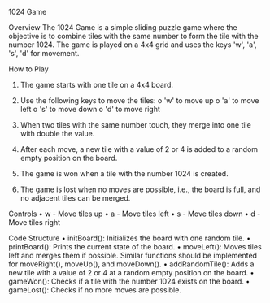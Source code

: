 1024 Game

Overview
The 1024 Game is a simple sliding puzzle game where the objective is to combine tiles with the same number to form the tile with the number 1024. The game is played on a 4x4 grid and uses the keys 'w', 'a', 's', 'd' for movement.

How to Play
1.	The game starts with one tile on a 4x4 board.
2.	Use the following keys to move the tiles:
o	'w' to move up
o	'a' to move left
o	's' to move down
o	'd' to move right

3.	When two tiles with the same number touch, they merge into one tile with double the value.
4.	After each move, a new tile with a value of 2 or 4 is added to a random empty position on the board.
5.	The game is won when a tile with the number 1024 is created.
6.	The game is lost when no moves are possible, i.e., the board is full, and no adjacent tiles can be merged.

Controls
•	w - Move tiles up
•	a - Move tiles left
•	s - Move tiles down
•	d - Move tiles right

Code Structure
•	initBoard(): Initializes the board with one random tile.
•	printBoard(): Prints the current state of the board.
•	moveLeft(): Moves tiles left and merges them if possible. Similar functions should be implemented for moveRight(), moveUp(), and moveDown().
•	addRandomTile(): Adds a new tile with a value of 2 or 4 at a random empty position on the board.
•	gameWon(): Checks if a tile with the number 1024 exists on the board.
•	gameLost(): Checks if no more moves are possible.
